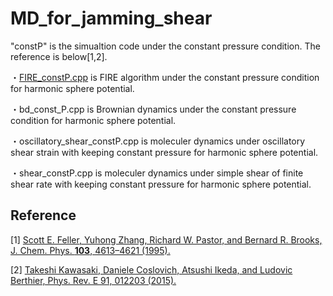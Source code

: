 # MD_for_jamming_shear

"constP" is the simualtion code under the constant pressure condition. The reference is below[1,2].

・[FIRE_constP.cpp](https://github.com/HidemasaBessho/MD_for_jamming_shear/blob/main/constP/FIRE_constP.cpp) is FIRE algorithm under the constant pressure condition for harmonic sphere potential.

・bd_const_P.cpp is Brownian dynamics under the constant pressure condition for harmonic sphere potential.

・oscillatory_shear_constP.cpp is moleculer dynamics under oscillatory shear strain with keeping constant pressure for harmonic sphere potential.

・shear_constP.cpp is moleculer dynamics under simple shear of finite shear rate with keeping constant pressure for harmonic sphere potential.

## Reference
[1] [Scott E. Feller, Yuhong Zhang, Richard W. Pastor, and Bernard R. Brooks, J. Chem. Phys. **103**, 4613–4621 (1995).](https://pubs.aip.org/aip/jcp/article/103/11/4613/180005/Constant-pressure-molecular-dynamics-simulation)

[2] [Takeshi Kawasaki, Daniele Coslovich, Atsushi Ikeda, and Ludovic Berthier, Phys. Rev. E 91, 012203 (2015).](https://journals.aps.org/pre/abstract/10.1103/PhysRevE.91.012203)
